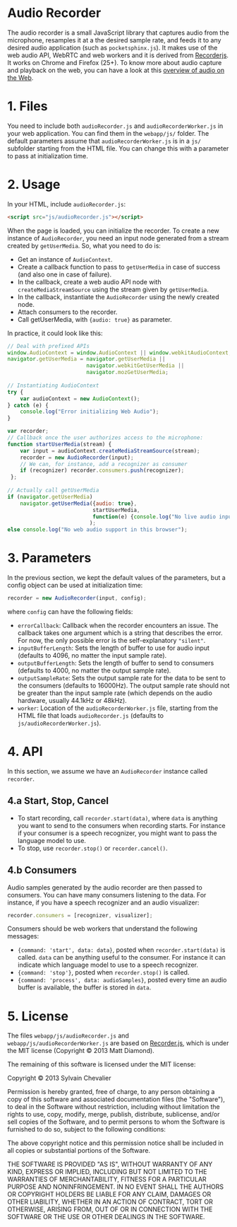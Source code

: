 Audio Recorder
==============

The audio recorder is a small JavaScript library that captures audio from the microphone, resamples it at a the desired sample rate, and feeds it to any desired audio application (such as `pocketsphinx.js`). It makes use of the web audio API, WebRTC and web workers and it is derived from [Recorderjs](https://github.com/mattdiamond/Recorderjs). It works on Chrome and Firefox (25+). To know more about audio capture and playback on the web, you can have a look at this [overview of audio on the Web](https://github.com/syl22-00/TechDocs/blob/master/AudioInBrowser.md).

# 1. Files

You need to include both `audioRecorder.js` and `audioRecorderWorker.js` in your web application. You can find them in the `webapp/js/` folder. The default parameters assume that `audioRecorderWorker.js` is in a `js/` subfolder starting from the HTML file. You can change this with a parameter to pass at initialization time.

# 2. Usage

In your HTML, include `audioRecorder.js`:

```html
<script src="js/audioRecorder.js"></script>
```

When the page is loaded, you can initialize the recorder. To create a new instance of `AudioRecorder`, you need an input node generated from a stream created by `getUserMedia`. So, what you need to do is:

* Get an instance of `AudioContext`.
* Create a callback function to pass to `getUserMedia` in case of success (and also one in case of failure).
* In the callback, create a web audio API node with `createMediaStreamSource` using the stream given by `getUserMedia`.
* In the callback, instantiate the `AudioRecorder` using the newly created node.
* Attach consumers to the recorder.
* Call getUserMedia, with `{audio: true}` as parameter.

In practice, it could look like this:

```javascript
// Deal with prefixed APIs
window.AudioContext = window.AudioContext || window.webkitAudioContext;
navigator.getUserMedia = navigator.getUserMedia ||
                         navigator.webkitGetUserMedia ||
                         navigator.mozGetUserMedia;
    
// Instantiating AudioContext
try {
    var audioContext = new AudioContext();
} catch (e) {
    console.log("Error initializing Web Audio");
}

var recorder;
// Callback once the user authorizes access to the microphone:
function startUserMedia(stream) {
    var input = audioContext.createMediaStreamSource(stream);
    recorder = new AudioRecorder(input);
    // We can, for instance, add a recognizer as consumer
    if (recognizer) recorder.consumers.push(recognizer);
 };
    
// Actually call getUserMedia
if (navigator.getUserMedia)
    navigator.getUserMedia({audio: true},
                           startUserMedia,
                           function(e) {console.log("No live audio input in this browser");}
                          );
else console.log("No web audio support in this browser");
```


# 3. Parameters

In the previous section, we kept the default values of the parameters, but a config object can be used at initialization time:

````javascript
recorder = new AudioRecorder(input, config);
````

where `config` can have the following fields:

* `errorCallback`: Callback when the recorder encounters an issue. The callback takes one argument which is a string that describes the error. For now, the only possible error is the self-explanatory `"silent"`.
* `inputBufferLength`: Sets the length of buffer to use for audio input (defaults to 4096, no matter the input sample rate).
* `outputBufferLength`: Sets the length of buffer to send to consumers (defaults to 4000, no matter the output sample rate).
* `outputSampleRate`: Sets the output sample rate for the data to be sent to the consumers (defaults to 16000Hz). The output sample rate should not be greater than the input sample rate (which depends on the audio hardware, usually 44.1kHz or 48kHz).
* `worker`: Location of the `audioRecorderWorker.js` file, starting from the HTML file that loads `audioRecorder.js` (defaults to `js/audioRecorderWorker.js`).

# 4. API

In this section, we assume we have an `AudioRecorder` instance called `recorder`.

## 4.a Start, Stop, Cancel

* To start recording, call `recorder.start(data)`, where `data` is anything you want to send to the consumers when recording starts. For instance if your consumer is a speech recognizer, you might want to pass the language model to use. 
* To stop, use `recorder.stop()` or `recorder.cancel()`.

## 4.b Consumers

Audio samples generated by the audio recorder are then passed to consumers. You can have many consumers listening to the data. For instance, if you have a speech recognizer and an audio visualizer:

```javascript
recorder.consumers = [recognizer, visualizer];
```

Consumers should be web workers that understand the following messages:

* `{command: 'start', data: data}`, posted when `recorder.start(data)` is called. `data` can be anything useful to the consumer. For instance it can indicate which language model to use to a speech recognizer.
* `{command: 'stop'}`, posted when `recorder.stop()` is called.
* `{command: 'process', data: audioSamples}`, posted every time an audio buffer is available, the buffer is stored in `data`.


# 5. License

The files `webapp/js/audioRecorder.js` and `webapp/js/audioRecorderWorker.js` are based on [Recorder.js](https://github.com/mattdiamond/Recorderjs), which is under the MIT license (Copyright © 2013 Matt Diamond).

The remaining of this software is licensed under the MIT license:

Copyright © 2013 Sylvain Chevalier

Permission is hereby granted, free of charge, to any person obtaining a copy of this software and associated documentation files (the "Software"), to deal in the Software without restriction, including without limitation the rights to use, copy, modify, merge, publish, distribute, sublicense, and/or sell copies of the Software, and to permit persons to whom the Software is furnished to do so, subject to the following conditions:

The above copyright notice and this permission notice shall be included in all copies or substantial portions of the Software.

THE SOFTWARE IS PROVIDED "AS IS", WITHOUT WARRANTY OF ANY KIND, EXPRESS OR IMPLIED, INCLUDING BUT NOT LIMITED TO THE WARRANTIES OF MERCHANTABILITY, FITNESS FOR A PARTICULAR PURPOSE AND NONINFRINGEMENT. IN NO EVENT SHALL THE AUTHORS OR COPYRIGHT HOLDERS BE LIABLE FOR ANY CLAIM, DAMAGES OR OTHER LIABILITY, WHETHER IN AN ACTION OF CONTRACT, TORT OR OTHERWISE, ARISING FROM, OUT OF OR IN CONNECTION WITH THE SOFTWARE OR THE USE OR OTHER DEALINGS IN THE SOFTWARE.

